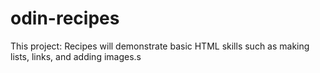 # odin-recipes
This project: Recipes will demonstrate basic HTML skills such as making lists, links, and adding images.s